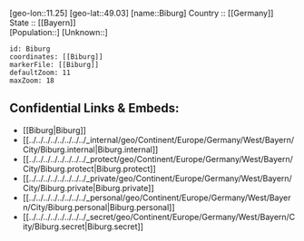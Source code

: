 ﻿---
location: [49.03,11.25] 
mapzoom: [7,12] 
mapmarker: city 
type: City
tags:
- geo/City


SpocWebEntityId: 29173
isDeleted: false
confidential: public

---
[geo-lon::11.25] 
[geo-lat::49.03] 
[name::Biburg] 
Country :: [[Germany]]  
State :: [[Bayern]]  
[Population::] 
[Unknown::] 


```leaflet
id: Biburg
coordinates: [[Biburg]] 
markerFile: [[Biburg]] 
defaultZoom: 11 
maxZoom: 18
```


## Confidential Links & Embeds: 
- [[Biburg|Biburg]]  
- [[../../../../../../../../_internal/geo/Continent/Europe/Germany/West/Bayern/City/Biburg.internal|Biburg.internal]] 
- [[../../../../../../../../_protect/geo/Continent/Europe/Germany/West/Bayern/City/Biburg.protect|Biburg.protect]] 
- [[../../../../../../../../_private/geo/Continent/Europe/Germany/West/Bayern/City/Biburg.private|Biburg.private]] 
- [[../../../../../../../../_personal/geo/Continent/Europe/Germany/West/Bayern/City/Biburg.personal|Biburg.personal]] 
- [[../../../../../../../../_secret/geo/Continent/Europe/Germany/West/Bayern/City/Biburg.secret|Biburg.secret]] 
